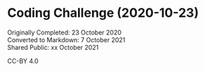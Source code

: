 # Coding Challenge (2020-10-23)

Originally Completed: 23 October 2020  
Converted to Markdown: 7 October 2021  
Shared Public: xx October 2021

CC-BY 4.0